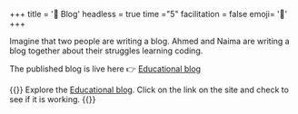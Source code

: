 +++
title = '📝 Blog'
headless = true
time ="5"
facilitation = false
emoji= '🧩'
+++

Imagine that two people are writing a blog.
Ahmed and Naima are writing a blog together about their struggles learning coding.

The published blog is live here 👉 [Educational blog](https://git-demo-week1.netlify.app/)

{{<note type="exercise" title="exercise 1.1">}}
Explore the [Educational blog](https://git-demo-week1.netlify.app/). Click on the link on the site and check to see if it is working.
{{</note>}}
